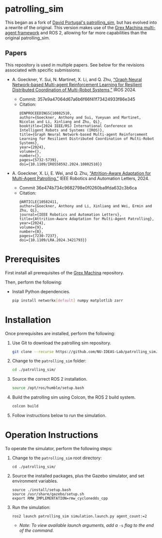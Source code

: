 # patrolling_sim
This began as a fork of [David Portugal's patrolling_sim](https://github.com/davidbsp/patrolling_sim), but has evolved into a rewrite of the original. This version makes use of the [Grex Machina multi-agent framework](https://github.com/NU-IDEAS-Lab/grex) and ROS 2, allowing for far more capabilities than the original patrolling_sim.

## Papers
This repository is used in multiple papers. See below for the revisions associated with specific submissions:

 * A. Goeckner, Y. Sui, N. Martinet, X. Li, and Q. Zhu, [“Graph Neural Network-based Multi-agent Reinforcement Learning for Resilient Distributed Coordination of Multi-Robot Systems,”](https://doi.org/10.1109/IROS58592.2024.10802510) IROS 2024.

   * Commit: 357e9a47064d67a6b6f66f41f73424933f86e345
   * Citation:
      ```
      @INPROCEEDINGS{10802510,
      author={Goeckner, Anthony and Sui, Yueyuan and Martinet, Nicolas and Li, Xinliang and Zhu, Qi},
      booktitle={2024 IEEE/RSJ International Conference on Intelligent Robots and Systems (IROS)}, 
      title={Graph Neural Network-based Multi-agent Reinforcement Learning for Resilient Distributed Coordination of Multi-Robot Systems}, 
      year={2024},
      volume={},
      number={},
      pages={5732-5739},
      doi={10.1109/IROS58592.2024.10802510}}
      ```

 * A. Goeckner, X. Li, E. Wei, and Q. Zhu, [“Attrition-Aware Adaptation for Multi-Agent Patrolling.”](https://doi.org/10.1109/LRA.2024.3421793) IEEE Robotics and Automation Letters, 2024.

   * Commit 36e474b734c9682798e0f0260ba9fda632c3b6ca
   * Citation:
      ```
      @ARTICLE{10582411,
      author={Goeckner, Anthony and Li, Xinliang and Wei, Ermin and Zhu, Qi},
      journal={IEEE Robotics and Automation Letters}, 
      title={Attrition-Aware Adaptation for Multi-Agent Patrolling}, 
      year={2024},
      volume={9},
      number={8},
      pages={7230-7237},
      doi={10.1109/LRA.2024.3421793}}
      ```


# Prerequisites
First install all prerequisites of the [Grex Machina](https://github.com/NU-IDEAS-Lab/grex) repository.

Then, perform the following:

 * Install Python dependencies.
   ```bash
   pip install networkx[default] numpy matplotlib zarr
   ```

# Installation
Once prerequisites are installed, perform the following:

 1) Use Git to download the patrolling sim repository.

    ```bash
    git clone --recurse https://github.com/NU-IDEAS-Lab/patrolling_sim.git
    ```
    
 2) Change to the `patrolling_sim` folder:

    ```bash
    cd ./patrolling_sim/
    ```

 3) Source the correct ROS 2 installation.
   
    ```bash
    source /opt/ros/humble/setup.bash
    ```
    
 4) Build the patrolling sim using Colcon, the ROS 2 build system.

    ```bash
    colcon build
    ```

 5) Follow instructions below to run the simulation.
 
 # Operation Instructions
To operate the simulator, perform the following steps:

 1) Change to the `patrolling_sim` root directory:

    ```
    cd ./patrolling_sim/
    ```

 2) Source the installed packages, plus the Gazebo simulator, and set environment variables.
   
    ```
    source ./install/setup.bash
    source /usr/share/gazebo/setup.sh
    export RMW_IMPLEMENTATION=rmw_cyclonedds_cpp
    ```

 3) Run the simulation:

    ```
    ros2 launch patrolling_sim simulation.launch.py agent_count:=2
    ```

    * *Note: To view available launch arguments, add a* `-s` *flag to the end of the command.*
